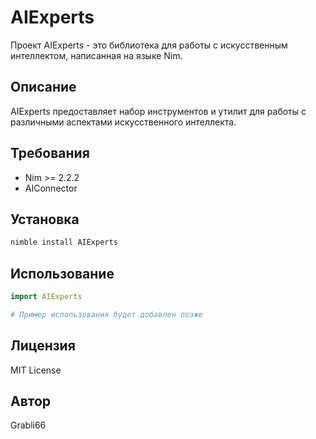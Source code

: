 # AIExperts

Проект AIExperts - это библиотека для работы с искусственным интеллектом, написанная на языке Nim.

## Описание

AIExperts предоставляет набор инструментов и утилит для работы с различными аспектами искусственного интеллекта.

## Требования

- Nim >= 2.2.2
- AIConnector

## Установка

```bash
nimble install AIExperts
```

## Использование

```nim
import AIExperts

# Пример использования будет добавлен позже
```

## Лицензия

MIT License

## Автор

Grabli66 